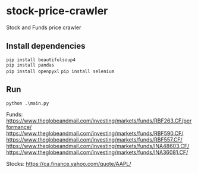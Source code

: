 # stock-price-crawler
Stock and Funds price crawler

## Install dependencies
`pip install beautifulsoup4` \
`pip install pandas` \
`pip install openpyxl`
`pip install selenium`

## Run
`python .\main.py`

Funds:
https://www.theglobeandmail.com/investing/markets/funds/RBF263.CF/performance/
https://www.theglobeandmail.com/investing/markets/funds/RBF590.CF/
https://www.theglobeandmail.com/investing/markets/funds/RBF557.CF/
https://www.theglobeandmail.com/investing/markets/funds/INA48603.CF/
https://www.theglobeandmail.com/investing/markets/funds/INA36081.CF/

Stocks:
https://ca.finance.yahoo.com/quote/AAPL/
